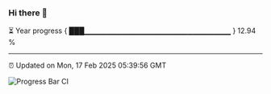 ### Hi there 👋

⏳ Year progress { ███▁▁▁▁▁▁▁▁▁▁▁▁▁▁▁▁▁▁▁▁▁▁▁▁▁▁▁ } 12.94 %

---

⏰ Updated on Mon, 17 Feb 2025 05:39:56 GMT

![Progress Bar CI](https://github.com/IshwaranRudhara/GIT-ACTION/workflows/Progress%20Bar%20CI/badge.svg)
